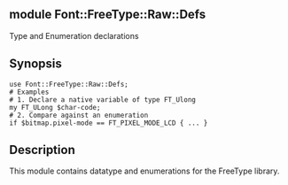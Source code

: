 module Font::FreeType::Raw::Defs
--------------------------------

Type and Enumeration declarations

Synopsis
--------

    use Font::FreeType::Raw::Defs;
    # Examples
    # 1. Declare a native variable of type FT_Ulong
    my FT_ULong $char-code;
    # 2. Compare against an enumeration
    if $bitmap.pixel-mode == FT_PIXEL_MODE_LCD { ... }

Description
-----------

This module contains datatype and enumerations for the FreeType library.

